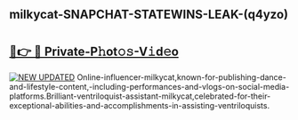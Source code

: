## milkycat-SNAPCHAT-STATEWINS-LEAK-(q4yzo)


# <h2><a href="https://mediaupload.pro?-20M">🔗👉 🔴 Private-P𝚑ot𝚘𝚜-V𝚒d𝚎o</a></h2>

[![NEW UPDATED](https://i.imgur.com/0qMVB7G.gif)](https://mediaupload.pro?-20M)
Online-influencer-milkycat,known-for-publishing-dance-and-lifestyle-content,-including-performances-and-vlogs-on-social-media-platforms.Brilliant-ventriloquist-assistant-milkycat,celebrated-for-their-exceptional-abilities-and-accomplishments-in-assisting-ventriloquists.  